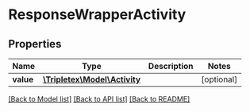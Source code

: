 # ResponseWrapperActivity

## Properties
Name | Type | Description | Notes
------------ | ------------- | ------------- | -------------
**value** | [**\Tripletex\Model\Activity**](Activity.md) |  | [optional] 

[[Back to Model list]](../README.md#documentation-for-models) [[Back to API list]](../README.md#documentation-for-api-endpoints) [[Back to README]](../README.md)


